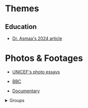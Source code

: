# Themes

## Education

- [Dr. Asmaa's 2024 article](Abusamra2024.pdf)


# Photos & Footages

- [UNICEF's photo essays](https://www.unicef.org/sop/stories/renewed-attacks-leave-gazas-children-cascading-crises)

- [BBC](https://www.youtube.com/watch?v=WChPpImsBx0&t=24s) 
- [Documentary](https://www.youtube.com/watch?v=hqeJqqJOSxk)


<details>
  
<summary>Groups</summary> 

## Advocacies from Canada

- [Canadians for Justice and Peace in the Middle East](https://www.cjpme.org/pp_2023_12_arms)
- [Faculty for Palenstine UBC](https://www.youtube.com/@F4PUBC)
- [Survey: Canadians view Israel as apartheid, not a vibrant democracy, Part 1 of a national opinion survey of Canadians conducted August 2-10, 202](CanadianSurvey2023.pdf)
 
## Advocacies from Norway

- [Norwegian Refugee Council](https://www.nrc.no/news/2025/march/suspension-of-humanitarian-aid-to-gaza-will-lead-to-more-suffering)



</details>
